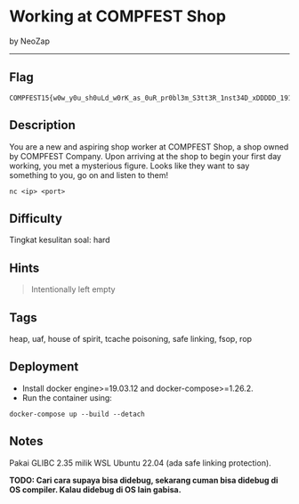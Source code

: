 # Working at COMPFEST Shop

by NeoZap

---

## Flag

```
COMPFEST15{w0w_y0u_sh0uLd_w0rK_as_0uR_pr0bl3m_S3tt3R_1nst34D_xDDDDD_191e50da9f}
```

## Description
You are a new and aspiring shop worker at COMPFEST Shop, a shop owned by COMPFEST Company. Upon arriving at the shop to begin your first day working, you met a mysterious figure. Looks like they want to say something to you, go on and listen to them!

`nc <ip> <port>`


## Difficulty
Tingkat kesulitan soal: hard

## Hints
> Intentionally left empty

## Tags
heap, uaf, house of spirit, tcache poisoning, safe linking, fsop, rop

## Deployment
- Install docker engine>=19.03.12 and docker-compose>=1.26.2.
- Run the container using:
```
docker-compose up --build --detach
```

## Notes
Pakai GLIBC 2.35 milik WSL Ubuntu 22.04 (ada safe linking protection).

**TODO: Cari cara supaya bisa didebug, sekarang cuman bisa didebug di OS compiler. Kalau didebug di OS lain gabisa.**